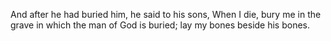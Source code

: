 And after he had buried him, he said to his sons, When I die, bury me in the grave in which the man of God is buried; lay my bones beside his bones.
